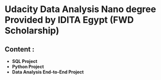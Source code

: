 # Udacity Data Analysis Nano degree Provided by IDITA Egypt (FWD Scholarship)
  ## Content :
  - **SQL Project**
  - **Python Project**
  - **Data Analysis End-to-End Project**
